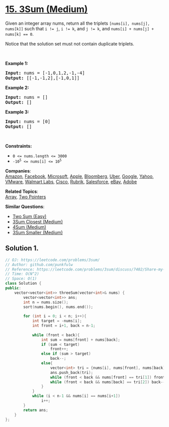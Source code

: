 # [15. 3Sum (Medium)](https://leetcode.com/problems/3sum/)

<p>Given an integer array nums, return all the triplets <code>[nums[i], nums[j], nums[k]]</code> such that <code>i != j</code>, <code>i != k</code>, and <code>j != k</code>, and <code>nums[i] + nums[j] + nums[k] == 0</code>.</p>

<p>Notice that the solution set must not contain duplicate triplets.</p>

<p>&nbsp;</p>
<p><strong>Example 1:</strong></p>
<pre><strong>Input:</strong> nums = [-1,0,1,2,-1,-4]
<strong>Output:</strong> [[-1,-1,2],[-1,0,1]]
</pre><p><strong>Example 2:</strong></p>
<pre><strong>Input:</strong> nums = []
<strong>Output:</strong> []
</pre><p><strong>Example 3:</strong></p>
<pre><strong>Input:</strong> nums = [0]
<strong>Output:</strong> []
</pre>
<p>&nbsp;</p>
<p><strong>Constraints:</strong></p>

<ul>
	<li><code>0 &lt;= nums.length &lt;= 3000</code></li>
	<li><code>-10<sup>5</sup> &lt;= nums[i] &lt;= 10<sup>5</sup></code></li>
</ul>


**Companies**:  
[Amazon](https://leetcode.com/company/amazon), [Facebook](https://leetcode.com/company/facebook), [Microsoft](https://leetcode.com/company/microsoft), [Apple](https://leetcode.com/company/apple), [Bloomberg](https://leetcode.com/company/bloomberg), [Uber](https://leetcode.com/company/uber), [Google](https://leetcode.com/company/google), [Yahoo](https://leetcode.com/company/yahoo), [VMware](https://leetcode.com/company/vmware), [Walmart Labs](https://leetcode.com/company/walmart-labs), [Cisco](https://leetcode.com/company/cisco), [Rubrik](https://leetcode.com/company/rubrik), [Salesforce](https://leetcode.com/company/salesforce), [eBay](https://leetcode.com/company/ebay), [Adobe](https://leetcode.com/company/adobe)

**Related Topics**:  
[Array](https://leetcode.com/tag/array/), [Two Pointers](https://leetcode.com/tag/two-pointers/)

**Similar Questions**:
* [Two Sum (Easy)](https://leetcode.com/problems/two-sum/)
* [3Sum Closest (Medium)](https://leetcode.com/problems/3sum-closest/)
* [4Sum (Medium)](https://leetcode.com/problems/4sum/)
* [3Sum Smaller (Medium)](https://leetcode.com/problems/3sum-smaller/)

## Solution 1.


```cpp
// OJ: https://leetcode.com/problems/3sum/
// Author: github.com/punkfulw
// Reference: https://leetcode.com/problems/3sum/discuss/7402/Share-my-AC-C%2B%2B-solution-around-50ms-O(N*N)-with-explanation-and-comments
// Time: O(N^2)
// Space: O(1)
class Solution {
public:
    vector<vector<int>> threeSum(vector<int>& nums) {
        vector<vector<int>> ans;
        int n = nums.size();
        sort(nums.begin(), nums.end());
        
        for (int i = 0; i < n; i++){
            int target = -nums[i];
            int front = i+1, back = n-1;
            
            while (front < back){
                int sum = nums[front] + nums[back];
                if (sum < target)
                    front++;
                else if (sum > target)
                    back--;
                else{
                    vector<int> tri = {nums[i], nums[front], nums[back]};
                    ans.push_back(tri);
                    while (front < back && nums[front] == tri[1]) front++;
                    while (front < back && nums[back] == tri[2]) back--;
                }
            }
            while (i < n-1 && nums[i] == nums[i+1])
                i++;
        }
        return ans;
    }
};

```
